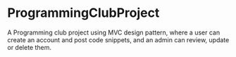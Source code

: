 # ProgrammingClubProject

A Programming club project using MVC design pattern, where a user can create an account and post code snippets, and an admin can review, update or delete them.
